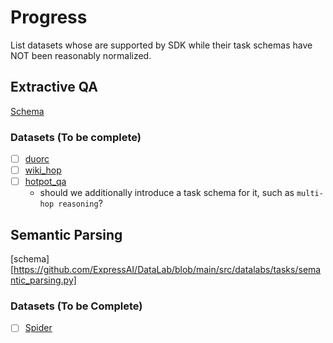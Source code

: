 # Progress
List datasets whose are supported by SDK while their task schemas have NOT been reasonably 
normalized.



## Extractive QA 

[Schema](https://github.com/ExpressAI/DataLab/blob/e8e9a167297fb86810b8470ab8d0cb67db77df4c/src/datalabs/tasks/question_answering.py#L9)

### Datasets (To be complete)

- [ ] [duorc](https://github.com/ExpressAI/DataLab/blob/main/datasets/duorc/duorc.py)
- [ ] [wiki_hop](https://github.com/ExpressAI/DataLab/blob/main/datasets/wiki_hop/wiki_hop.py)
- [ ] [hotpot_qa](https://github.com/ExpressAI/DataLab/blob/main/datasets/hotpot_qa/hotpot_qa.py)
    * should we additionally introduce a task schema for it, such as `multi-hop reasoning`?
    




## Semantic Parsing

[schema][https://github.com/ExpressAI/DataLab/blob/main/src/datalabs/tasks/semantic_parsing.py]


### Datasets (To be Complete)

- [ ] [Spider](https://github.com/ExpressAI/DataLab/blob/main/datasets/spider/spider.py)

